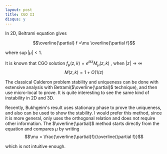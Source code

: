 ```yaml
---
layout: post
title: CGO II
disqus: y
---
```


In 2D, Beltrami equation gives

$$\overline{\partial} f =\mu \overline{\partial f}$$

where $\sup|\mu|<1$.

It is known that CGO solution $f_{\mu}(z,k) = e^{ikz} M_{\mu}(z,k)$ , when $|z|\to\infty$
$$M(z,k) = 1 + O(1/z)$$

The classical Calderon problem stability and uniqueness can be done with extensive analysis with Betrami($\overline{\partial}$ technique), and then use micro-local to prove. It is quite interesting to see the same kind of instability in 2D and 3D.

Recently, Bukhgeim's result uses stationary phase to prove the uniqueness, and also can be used to show the stability. I would prefer this method, since it is more general, only uses the orthogonal relation and does not require other information. The $\overline{\partial}$ method starts directly from the equation and compares $\mu$ by writing
$$\mu = \frac{\overline{\partial}f}{\overline{\partial f}}$$

which is not intuitive enough.
